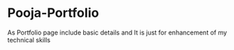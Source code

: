 # Pooja-Portfolio
As Portfolio page include basic details and It is just for enhancement of my technical skills
